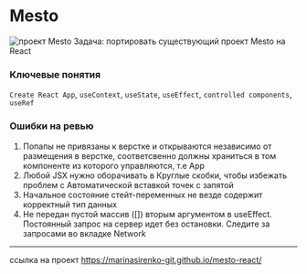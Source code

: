 # Mesto
![проект Mesto](https://pictures.s3.yandex.net/resources/Untitled_1593896899.png "проект Mesto")
Задача: портировать существующий проект Mesto на React

### Ключевые понятия
`Create React App`, `useContext`, `useState`, `useEffect`, `controlled components`, `useRef`

### Ошибки на ревью
1. Попапы не привязаны к верстке и открываются независимо от размещения в верстке, соответсвенно должны храниться в том компоненте из которого управляются, т.е App
2. Любой JSX нужно оборачивать в Круглые скобки, чтобы избежать проблем с Автоматической вставкой точек с запятой
3. Начальное состояние стейт-переменных не везде содержит корректный тип данных
4. Не передан пустой массив ([]) вторым аргументом в useEffect. Постоянный запрос на сервер идет без остановки. Следите за запросами во вкладке Network
------
ссылка на проект https://marinasirenko-git.github.io/mesto-react/
